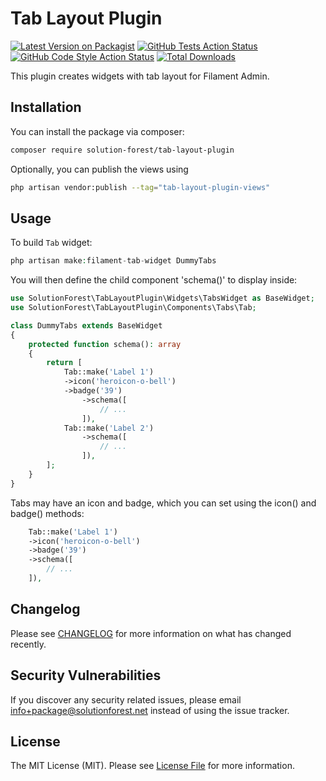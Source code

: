 # Tab Layout Plugin

[![Latest Version on Packagist](https://img.shields.io/packagist/v/solution-forest/tab-layout-plugin.svg?style=flat-square)](https://packagist.org/packages/solution-forest/tab-layout-plugin)
[![GitHub Tests Action Status](https://img.shields.io/github/workflow/status/solution-forest/tab-layout-plugin/run-tests?label=tests)](https://github.com/solution-forest/tab-layout-plugin/actions?query=workflow%3Arun-tests+branch%3Amain)
[![GitHub Code Style Action Status](https://img.shields.io/github/workflow/status/solution-forest/tab-layout-plugin/Check%20&%20fix%20styling?label=code%20style)](https://github.com/solution-forest/tab-layout-plugin/actions?query=workflow%3A"Check+%26+fix+styling"+branch%3Amain)
[![Total Downloads](https://img.shields.io/packagist/dt/solution-forest/tab-layout-plugin.svg?style=flat-square)](https://packagist.org/packages/solution-forest/tab-layout-plugin)

This plugin creates widgets with tab layout for Filament Admin.

## Installation

You can install the package via composer:

```bash
composer require solution-forest/tab-layout-plugin
```

Optionally, you can publish the views using

```bash
php artisan vendor:publish --tag="tab-layout-plugin-views"
```

## Usage

To build `Tab` widget: 
```php
php artisan make:filament-tab-widget DummyTabs
```

You will then define the child component 'schema()' to display inside:
```php
use SolutionForest\TabLayoutPlugin\Widgets\TabsWidget as BaseWidget;
use SolutionForest\TabLayoutPlugin\Components\Tabs\Tab;

class DummyTabs extends BaseWidget
{
    protected function schema(): array
    {
        return [
            Tab::make('Label 1')
            ->icon('heroicon-o-bell') 
            ->badge('39')
                ->schema([
                    // ...
                ]),
            Tab::make('Label 2')
                ->schema([
                    // ...
                ]),
        ];
    }
}
```

Tabs may have an icon and badge, which you can set using the icon() and badge() methods:
```php
    Tab::make('Label 1')
    ->icon('heroicon-o-bell') 
    ->badge('39')
    ->schema([
        // ...
    ]),
```


## Changelog

Please see [CHANGELOG](../../releases) for more information on what has changed recently.


## Security Vulnerabilities

If you discover any security related issues, please email info+package@solutionforest.net instead of using the issue tracker.


## License

The MIT License (MIT). Please see [License File](LICENSE.md) for more information.
